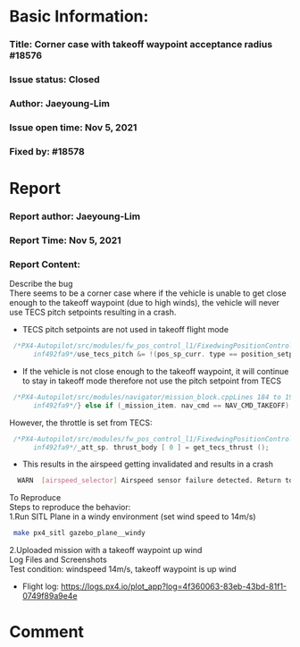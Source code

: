 # Basic Information:
### Title:  Corner case with takeoff waypoint acceptance radius #18576 
### Issue status: Closed
### Author: Jaeyoung-Lim
### Issue open time: Nov 5, 2021
### Fixed by: #18578
# Report
### Report author: Jaeyoung-Lim
### Report Time: Nov 5, 2021
### Report Content:   
Describe the bug    
There seems to be a corner case where if the vehicle is unable to get close enough to the takeoff waypoint (due to high winds), the vehicle will never use TECS pitch setpoints resulting in a crash.  
- TECS pitch setpoints are not used in takeoff flight mode  
```cpp   
 /*PX4-Autopilot/src/modules/fw_pos_control_l1/FixedwingPositionControl.cppLines 873 to 882  
      inf492fa9*/use_tecs_pitch &= !(pos_sp_curr. type == position_setpoint_s::SETPOINT_TYPE_TAKEOFF && (_launch_detection_state == LAUNCHDETECTION_RES_NONE || _runway_takeoff. runwayTakeoffEnabled ())); // flaring during landing use_tecs_pitch &= !(pos_sp_curr. type == position_setpoint_s::SETPOINT_TYPE_LAND && _land_noreturn_vertical); if (use_tecs_pitch) { _att_sp. pitch_body = get_tecs_pitch (); } }  
```  
- If the vehicle is not close enough to the takeoff waypoint, it will continue to stay in takeoff mode therefore not use the pitch setpoint from TECS  
```cpp   
 /*PX4-Autopilot/src/modules/navigator/mission_block.cppLines 184 to 190  
      inf492fa9*/} else if (_mission_item. nav_cmd == NAV_CMD_TAKEOFF) { /* for takeoff mission items use the parameter for the takeoff acceptance radius */ if (dist >= 0 . 0f && dist <= _navigator-> get_acceptance_radius () && dist_z <= _navigator-> get_altitude_acceptance_radius ()) { _waypoint_position_reached = true ; }  
```  
However, the throttle is set from TECS:   
```cpp   
 /*PX4-Autopilot/src/modules/fw_pos_control_l1/FixedwingPositionControl.cppLine 864  
      inf492fa9*/_att_sp. thrust_body [ 0 ] = get_tecs_thrust ();  
```  
- This results in the airspeed getting invalidated and results in a crash  
    
```bash     
  WARN  [airspeed_selector] Airspeed sensor failure detected. Return to launch (RTL) is advised.        
```  
To Reproduce    
Steps to reproduce the behavior:  
1.Run SITL Plane in a windy environment (set wind speed to 14m/s)  
    
```bash     
 make px4_sitl gazebo_plane__windy        
```  
2.Uploaded mission with a takeoff waypoint up wind  
Log Files and Screenshots    
Test condition: windspeed 14m/s, takeoff waypoint is up wind  
- Flight log: https://logs.px4.io/plot_app?log=4f360063-83eb-43bd-81f1-0749f89a9e4e  

# Comment